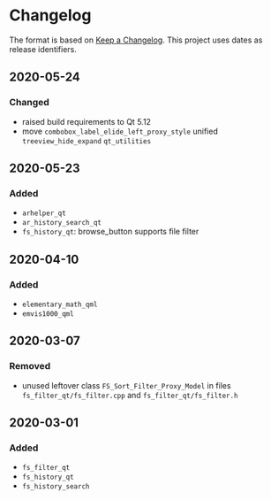 # Changelog

The format is based on [Keep a Changelog](https://keepachangelog.com/en/1.0.0/).
This project uses dates as release identifiers.


## 2020-05-24


### Changed

- raised build requirements to Qt 5.12
- move `combobox_label_elide_left_proxy_style` unified `treeview_hide_expand` `qt_utilities`


## 2020-05-23


### Added

- `arhelper_qt`
- `ar_history_search_qt`
- `fs_history_qt`: browse_button supports file filter


## 2020-04-10


### Added

- `elementary_math_qml`
- `emvis1000_qml`


## 2020-03-07


### Removed

- unused leftover class `FS_Sort_Filter_Proxy_Model` in files `fs_filter_qt/fs_filter.cpp` and `fs_filter_qt/fs_filter.h`


## 2020-03-01


### Added

- `fs_filter_qt`
- `fs_history_qt`
- `fs_history_search`
